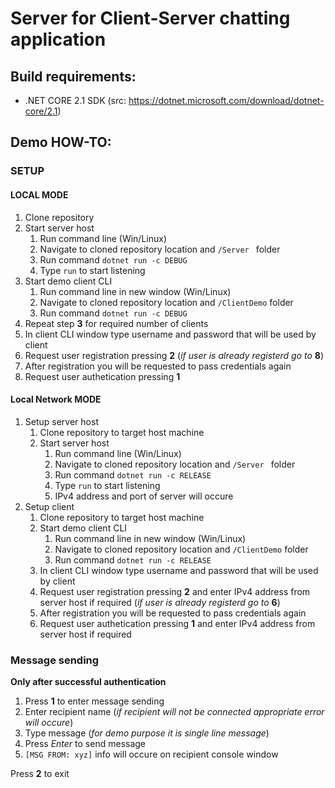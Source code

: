 # Server for Client-Server chatting application

## Build requirements:
- .NET CORE 2.1 SDK (src: https://dotnet.microsoft.com/download/dotnet-core/2.1)

## Demo HOW-TO:
### SETUP
#### LOCAL MODE
1. Clone repository
2. Start server host
    1. Run command line (Win/Linux)
    2. Navigate to cloned repository location and `/Server ` folder
    3. Run command `dotnet run -c DEBUG`
    4. Type `run` to start listening
3. Start demo client CLI
    1. Run command line in new window (Win/Linux)
    2. Navigate to cloned repository location and `/ClientDemo` folder
    3. Run command `dotnet run -c DEBUG`
4. Repeat step **3** for required number of clients
5. In client CLI window type username and password that will be used by client
6. Request user registration pressing **2** (*if user is already registerd go to* **8**)
7. After registration you will be requested to pass credentials again
8. Request user authetication pressing **1**

#### Local Network MODE
1. Setup server host
    1. Clone repository to target host machine
    2. Start server host
        1. Run command line (Win/Linux)
        2. Navigate to cloned repository location and `/Server ` folder
        3. Run command `dotnet run -c RELEASE`
        4. Type `run` to start listening
        5. IPv4 address and port of server will occure
2. Setup client
    1. Clone repository to target host machine
    2. Start demo client CLI
        1. Run command line in new window (Win/Linux)
        2. Navigate to cloned repository location and `/ClientDemo` folder
        3. Run command `dotnet run -c RELEASE`
    3. In client CLI window type username and password that will be used by client
    4. Request user registration pressing **2** and enter IPv4 address from server host if required (*if user is already registerd go to* **6**)
    5. After registration you will be requested to pass credentials again
    6. Request user authetication pressing **1** and enter IPv4 address from server host if required

### Message sending

**Only after successful authentication**

1. Press **1** to enter message sending
2. Enter recipient name (*if recipient will not be connected appropriate  error will occure*)
3. Type message (*for demo purpose  it is single line message*)
4. Press *Enter* to send message
5. `[MSG FROM: xyz]` info will occure on recipient console window

Press **2** to exit
